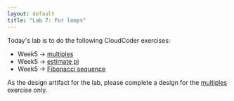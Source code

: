 ```yaml
---
layout: default
title: "Lab 7: For loops"
---
```


Today's lab is to do the following CloudCoder exercises:

* Week5 &rarr; [multiples](https://cs.ycp.edu/cloudcoder/#exercise?c=17,p=839)
* Week5 &rarr; [estimate pi](https://cs.ycp.edu/cloudcoder/#exercise?c=17,p=840)
* Week5 &rarr; [Fibonacci sequence](https://cs.ycp.edu/cloudcoder/#exercise?c=17,p=841)

As the design artifact for the lab, please complete a design for the [multiples](https://cs.ycp.edu/cloudcoder/#exercise?c=15,p=514) exercise only.
